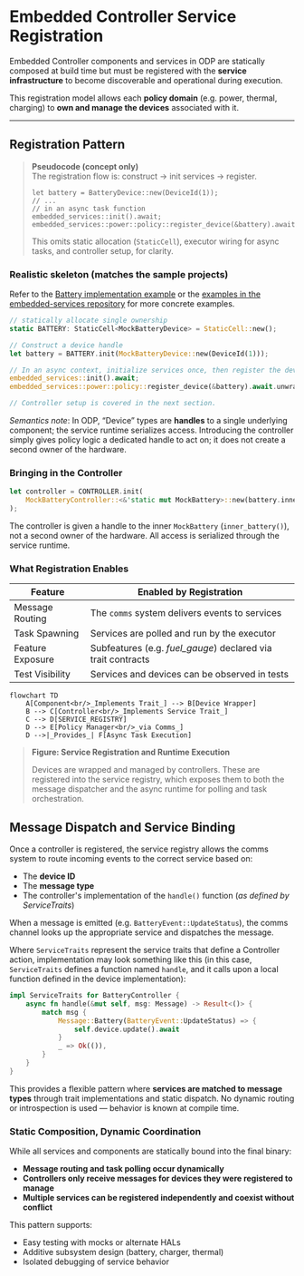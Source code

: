# Embedded Controller Service Registration

Embedded Controller components and services in ODP are statically composed at build time but must be registered with the **service infrastructure** to become discoverable and operational during execution.

This registration model allows each **policy domain** (e.g. power, thermal, charging) to **own and manage the devices** associated with it.

---

## Registration Pattern

> **Pseudocode (concept only)**  
> The registration flow is: construct → init services → register.
>
> ```rust,ignore
> let battery = BatteryDevice::new(DeviceId(1));
> // ...
> // in an async task function
> embedded_services::init().await;
> embedded_services::power::policy::register_device(&battery).await.unwrap();
> ```
>
> This omits static allocation (`StaticCell`), executor wiring for async tasks, and controller setup, for clarity.

### Realistic skeleton (matches the sample projects)

Refer to the [Battery implementation example](../../guide/how/ec/battery/10-service_registry.html) or the [examples in the embedded-services repository](https://github.com/OpenDevicePartnership/embedded-services/blob/main/examples/std/src/bin/battery.rs#L474) for more concrete examples.

```rust
// statically allocate single ownership
static BATTERY: StaticCell<MockBatteryDevice> = StaticCell::new();

// Construct a device handle
let battery = BATTERY.init(MockBatteryDevice::new(DeviceId(1)));

// In an async context, initialize services once, then register the device
embedded_services::init().await;
embedded_services::power::policy::register_device(&battery).await.unwrap();

// Controller setup is covered in the next section.
```
_Semantics note_: In ODP, “Device” types are __handles__ to a single underlying component; the service runtime serializes access. Introducing the controller simply gives policy logic a dedicated handle to act on; it does not create a second owner of the hardware.

### Bringing in the Controller

``` rust
let controller = CONTROLLER.init(
    MockBatteryController::<&'static mut MockBattery>::new(battery.inner_battery())
);
```
The controller is given a handle to the inner `MockBattery` (`inner_battery()`), not a second owner of the hardware. All access is serialized through the service runtime.

### What Registration Enables
| Feature | Enabled by Registration |
|---------|------------------------|
| Message Routing | The `comms` system delivers events to services |
| Task Spawning | Services are polled and run by the executor |
| Feature Exposure | Subfeatures (e.g. _fuel_gauge_) declared via trait contracts |
| Test Visibility | Services and devices can be observed in tests |

```mermaid
flowchart TD
    A[Component<br/>_Implements Trait_] --> B[Device Wrapper]
    B --> C[Controller<br/>_Implements Service Trait_]
    C --> D[SERVICE_REGISTRY]
    D --> E[Policy Manager<br/>_via Comms_]
    D -->|_Provides_| F[Async Task Execution]

```
>__Figure: Service Registration and Runtime Execution__
>
> Devices are wrapped and managed by controllers. These are registered into the service registry, which exposes them to both the message dispatcher and the async runtime for polling and task orchestration.

## Message Dispatch and Service Binding
Once a controller is registered, the service registry allows the comms system to route incoming events to the correct service based on:
- The __device ID__
- The __message type__
- The controller's implementation of the `handle()` function (_as defined by ServiceTraits_)

When a message is emitted (e.g. `BatteryEvent::UpdateStatus`), the comms channel looks up the appropriate service and dispatches the message.

Where `ServiceTraits` represent the service traits that define a Controller action,
implementation may look something like this (in this case, `ServiceTraits` defines a function
named `handle`, and it calls upon a local function defined in the device implementation):
```rust
impl ServiceTraits for BatteryController {
    async fn handle(&mut self, msg: Message) -> Result<()> {
        match msg {
            Message::Battery(BatteryEvent::UpdateStatus) => {
                self.device.update().await
            }
            _ => Ok(()),
        }
    }
}
```
This provides a flexible pattern where __services are matched to message types__ through trait implementations and static dispatch. No dynamic routing or introspection is used — behavior is known at compile time.

### Static Composition, Dynamic Coordination
While all services and components are statically bound into the final binary:
- __Message routing and task polling occur dynamically__
- __Controllers only receive messages for devices they were registered to manage__
- __Multiple services can be registered independently and coexist without conflict__

This pattern supports:
- Easy testing with mocks or alternate HALs
- Additive subsystem design (battery, charger, thermal)
- Isolated debugging of service behavior